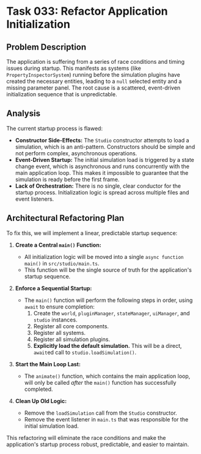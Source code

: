 # Task 033: Refactor Application Initialization

## Problem Description

The application is suffering from a series of race conditions and timing issues during startup. This manifests as systems (like `PropertyInspectorSystem`) running before the simulation plugins have created the necessary entities, leading to a `null` selected entity and a missing parameter panel. The root cause is a scattered, event-driven initialization sequence that is unpredictable.

## Analysis

The current startup process is flawed:

-   **Constructor Side-Effects:** The `Studio` constructor attempts to load a simulation, which is an anti-pattern. Constructors should be simple and not perform complex, asynchronous operations.
-   **Event-Driven Startup:** The initial simulation load is triggered by a state change event, which is asynchronous and runs concurrently with the main application loop. This makes it impossible to guarantee that the simulation is ready before the first frame.
-   **Lack of Orchestration:** There is no single, clear conductor for the startup process. Initialization logic is spread across multiple files and event listeners.

## Architectural Refactoring Plan

To fix this, we will implement a linear, predictable startup sequence:

1.  **Create a Central `main()` Function:**
    -   All initialization logic will be moved into a single `async function main()` in `src/studio/main.ts`.
    -   This function will be the single source of truth for the application's startup sequence.

2.  **Enforce a Sequential Startup:**
    -   The `main()` function will perform the following steps in order, using `await` to ensure completion:
        1.  Create the `world`, `pluginManager`, `stateManager`, `uiManager`, and `studio` instances.
        2.  Register all core components.
        3.  Register all systems.
        4.  Register all simulation plugins.
        5.  **Explicitly load the default simulation.** This will be a direct, `await`ed call to `studio.loadSimulation()`.

3.  **Start the Main Loop Last:**
    -   The `animate()` function, which contains the main application loop, will only be called *after* the `main()` function has successfully completed.

4.  **Clean Up Old Logic:**
    -   Remove the `loadSimulation` call from the `Studio` constructor.
    -   Remove the event listener in `main.ts` that was responsible for the initial simulation load.

This refactoring will eliminate the race conditions and make the application's startup process robust, predictable, and easier to maintain.